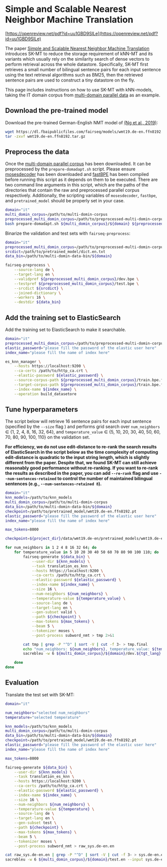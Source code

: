 # Simple and Scalable Nearest Neighbor Machine Translation

[https://openreview.net/pdf?id=uu1GBD9SlLe](https://openreview.net/pdf?id=uu1GBD9SlLe)


The paper [Simple and Scalable Nearest Neighbor Machine Translation](https://openreview.net/pdf?id=uu1GBD9SlLe) 
introduces SK-MT to reduce the storage requirement of kNN-MT and its variants which usually rely on the 
similarity search of dense vectors to perform retrieval across the whole datastore. Specifically, SK-MT 
first retrieves a small number of bilingual sentence pairs for each input sentence using the text retrieval 
algorithms such as BM25, then the retrieved sentence pairs are used to construct a tiny datastore on the fly.


This page includes instructions on how to use SK-MT with kNN-models, taking the IT domain corpus from 
[multi-domain parallel data](https://github.com/roeeaharoni/unsupervised-domain-clusters) as an example. 


## Download the pre-trained model
Download the pre-trained German-English NMT model of 
[(Ng et al., 2019)](https://aclanthology.org/W19-5333.pdf):
``` bash
wget https://dl.fbaipublicfiles.com/fairseq/models/wmt19.de-en.ffn8192.tar.gz
tar -zxvf wmt19.de-en.ffn8192.tar.gz
```


## Preprocess the data

Once the [multi-domain parallel corpus](https://github.com/roeeaharoni/unsupervised-domain-clusters) 
has been downloaded. It can be preprocessed by the `prepare-domadapt.sh` script. Please ensure 
[mosesdecoder](https://github.com/moses-smt/mosesdecoder) has been downloaded and 
[fastBPE](https://github.com/glample/fastBPE) has been compiled before running 
this script as it depends on them to be executed. There are two command line arguments 
in this script, which are the paths of the directories that contain the raw 
and preprocessed parallel corpus respectively. Additionally, the scripting variables 
of `mosesdecoder`, `fastbpe`, and `pretrained_model` should be properly set in your case.


``` bash
domain="it"
multi_domin_corpus=/path/to/multi-domin-corpus
preprocessed_multi_domin_corpus=/path/to/preprocessed-multi-domin-corpus
bash prepare-domadapt.sh ${multi_domin_corpus}/${domain} ${preprocessed_multi_domin_corpus}/${domain}
```


Binarize the validation and test sets with `fairseq-preprocess`:
``` bash
domain="it"
preprocessed_multi_domin_corpus=/path/to/preprocessed-multi-domin-corpus/${domain}
srcdict=/path/to/pretrained_model/dict.en.txt
data_bin=/path/to/multi-domin-data-bin/${domain}

fairseq-preprocess \
    --source-lang de \
    --target-lang en \
    --validpref ${preprocessed_multi_domin_corpus}/dev.bpe \
    --testpref ${preprocessed_multi_domin_corpus}/test.bpe \
    --srcdict ${srcdict} \
    --joined-dictionary \
    --workers 16 \
    --destdir ${data_bin}
```


## Add the training set to ElasticSearch
Add the training set to ElasticSearch to make it searchable.
``` bash
domain="it"
preprocessed_multi_domin_corpus=/path/to/preprocessed-multi-domin-corpus/${domain}
elastic_password="please fill the password of the elastic user here"
index_name="please fill the name of index here"

es_knn_manager \
    --hosts https://localhost:9200 \
    --ca-certs /path/to/http_ca.crt \
    --elastic-password ${elastic_password} \
    --source-corpus-path ${preprocessed_multi_domin_corpus}/train.bpe.filtered.de \
    --target-corpus-path ${preprocessed_multi_domin_corpus}/train.bpe.filtered.en \
    --index-name ${index_name} \
    --operation build_datasetore
```


## Tune hyperparameters
The script below will retrieve 16 sentence pairs for each input sentence (specified by the `--size` flag ) 
and performs grid search over `num_neighbors` ∈ {1, 2, 4, 8, 16, 32, 64}, and `temperature_value` 
∈ {5, 10, 20, 30, 40, 50, 60, 70, 80, 90, 100, 110} on the validation set.

**For efficiency, we do not use edit-distance to re-rank the search results of ElasticSearch in the script below 
as the time complexity of computing edit-distance is quadratic to the input string length, which is slightly different 
from the paper. Despite that, we found SK-MT can still achieve reasonably good performance without re-ranking. If you 
want to re-rank the results as described in the paper, you can add `--re-rank` flag and use `--num-sentences-retained` 
to control the number of maintained bilingual sentences (e.g., `--num-sentences-retained 8`).**


``` bash
domain="it"
knn_models=/path/to/knn_models
multi_domin_corpus=/path/to/multi-domin-corpus
data_bin=/path/to/multi-domin-data-bin/${domain}
checkpoint=/path/to/pretrained_model/wmt19.de-en.ffn8192.pt
elastic_password="please fill the password of the elastic user here"
index_name="please fill the name of index here"

max_tokens=8000

checkpoint=${project_dir}/data/wmt19.de-en/pretrained_models/wmt19.de-en.ffn8192.pt

for num_neighbors in 1 2 4 8 16 32 64; do
    for temperature_value in 5 10 20 30 40 50 60 70 80 90 100 110; do
        fairseq-generate ${data_bin} \
            --user-dir ${knn_models} \
            --task translation_es_knn \
            --hosts https://localhost:9200 \
            --ca-certs /path/to/http_ca.crt \
            --elastic-password ${elastic_password} \
            --index-name ${index_name} \
            --size 16 \
            --num-neighbors ${num_neighbors} \
            --temperature-value ${temperature_value} \
            --source-lang de \
            --target-lang en \
            --gen-subset valid \
            --path ${checkpoint} \
            --max-tokens ${max_tokens} \
            --beam 5 \
            --tokenizer moses \
            --post-process subword_nmt > tmp 2>&1

        cat tmp | grep -P "^D" | sort -V | cut -f 3- > tmp.final
        echo "num_neighbors: ${num_neighbors}, temperature_value: ${temperature_value}"
        sacrebleu -w 6 ${multi_domin_corpus}/${domain}/dev.${tgt_lang} --input tmp.final

    done
done
```


## Evaluation

Translate the test set with SK-MT:

``` bash
domain="it"

num_neighbors="selected num_neighbors"
temperature="selected temperature"

knn_models=/path/to/knn_models
multi_domin_corpus=/path/to/multi-domin-corpus
data_bin=/path/to/multi-domin-data-bin/${domain}
checkpoint=/path/to/pretrained_model/wmt19.de-en.ffn8192.pt
elastic_password="please fill the password of the elastic user here"
index_name="please fill the name of index here"

max_tokens=8000

fairseq-generate ${data_bin} \
    --user-dir ${knn_models} \
    --task translation_es_knn \
    --hosts https://localhost:9200 \
    --ca-certs /path/to/http_ca.crt \
    --elastic-password ${elastic_password} \
    --index-name ${index_name} \
    --size 16 \
    --num-neighbors ${num_neighbors} \
    --temperature-value ${temperature} \
    --source-lang de \
    --target-lang en \
    --gen-subset test \
    --path ${checkpoint} \
    --max-tokens ${max_tokens} \
    --beam 5 \
    --tokenizer moses \
    --post-process subword_nmt > raw_sys.de-en.en

cat raw_sys.de-en.en | grep -P "^D" | sort -V | cut -f 3- > sys.de-en.en
sacrebleu -w 6 ${multi_domin_corpus}/${domain}/test.en --input sys.de-en.en
```
